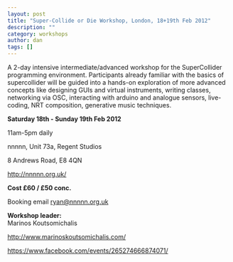 ```yaml
---
layout: post
title: "Super-Collide or Die Workshop, London, 18+19th Feb 2012"
description: ""
category: workshops
author: dan
tags: []
---
```


<p>A 2-day  intensive intermediate/advanced workshop for the SuperCollider  programming environment. Participants already familiar with the basics  of supercollider will be guided into a hands-on exploration of more  advanced concepts like designing GUIs and virtual instruments, writing  classes, networking via OSC, interacting with arduino and analogue  sensors, live-coding, NRT composition, generative music techniques.</p>
<p><strong>Saturday 18th - Sunday 19th Feb 2012</strong></p>
<p>11am-5pm daily</p>
<p>nnnnn, Unit 73a, Regent Studios</p>
<p>8 Andrews Road, E8 4QN</p>
<p><a href="http://nnnnn.org.uk/" target="_blank">http://nnnnn.org.uk/</a></p>
<p><strong>Cost £60 / £50 conc.</strong></p>
<p>Booking email <a href="mailto:ryan@nnnnn.org.uk" target="_blank">ryan@nnnnn.org.uk</a></p>
<p><strong>Workshop leader:</strong><br />
Marinos Koutsomichalis</p>
<p><a href="http://www.marinoskoutsomichalis.com/" target="_blank">http://www.marinoskoutsomichalis.com/</a></p>
<p><a href="https://www.facebook.com/events/265274666874071/" target="_blank">https://www.facebook.com/events/265274666874071/</a></p>
